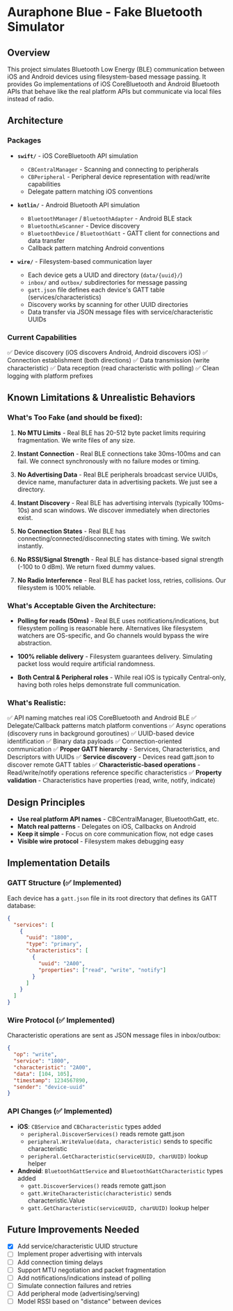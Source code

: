 # Auraphone Blue - Fake Bluetooth Simulator

## Overview
This project simulates Bluetooth Low Energy (BLE) communication between iOS and Android devices using filesystem-based message passing. It provides Go implementations of iOS CoreBluetooth and Android Bluetooth APIs that behave like the real platform APIs but communicate via local files instead of radio.

## Architecture

### Packages
- **`swift/`** - iOS CoreBluetooth API simulation
  - `CBCentralManager` - Scanning and connecting to peripherals
  - `CBPeripheral` - Peripheral device representation with read/write capabilities
  - Delegate pattern matching iOS conventions

- **`kotlin/`** - Android Bluetooth API simulation
  - `BluetoothManager` / `BluetoothAdapter` - Android BLE stack
  - `BluetoothLeScanner` - Device discovery
  - `BluetoothDevice` / `BluetoothGatt` - GATT client for connections and data transfer
  - Callback pattern matching Android conventions

- **`wire/`** - Filesystem-based communication layer
  - Each device gets a UUID and directory (`data/{uuid}/`)
  - `inbox/` and `outbox/` subdirectories for message passing
  - `gatt.json` file defines each device's GATT table (services/characteristics)
  - Discovery works by scanning for other UUID directories
  - Data transfer via JSON message files with service/characteristic UUIDs

### Current Capabilities
✅ Device discovery (iOS discovers Android, Android discovers iOS)
✅ Connection establishment (both directions)
✅ Data transmission (write characteristic)
✅ Data reception (read characteristic with polling)
✅ Clean logging with platform prefixes

## Known Limitations & Unrealistic Behaviors

### What's Too Fake (and should be fixed):
1. **No MTU Limits** - Real BLE has 20-512 byte packet limits requiring fragmentation. We write files of any size.

2. **Instant Connection** - Real BLE connections take 30ms-100ms and can fail. We connect synchronously with no failure modes or timing.

3. **No Advertising Data** - Real BLE peripherals broadcast service UUIDs, device name, manufacturer data in advertising packets. We just see a directory.

4. **Instant Discovery** - Real BLE has advertising intervals (typically 100ms-10s) and scan windows. We discover immediately when directories exist.

5. **No Connection States** - Real BLE has connecting/connected/disconnecting states with timing. We switch instantly.

6. **No RSSI/Signal Strength** - Real BLE has distance-based signal strength (-100 to 0 dBm). We return fixed dummy values.

7. **No Radio Interference** - Real BLE has packet loss, retries, collisions. Our filesystem is 100% reliable.

### What's Acceptable Given the Architecture:
- **Polling for reads (50ms)** - Real BLE uses notifications/indications, but filesystem polling is reasonable here. Alternatives like filesystem watchers are OS-specific, and Go channels would bypass the wire abstraction.

- **100% reliable delivery** - Filesystem guarantees delivery. Simulating packet loss would require artificial randomness.

- **Both Central & Peripheral roles** - While real iOS is typically Central-only, having both roles helps demonstrate full communication.

### What's Realistic:
✅ API naming matches real iOS CoreBluetooth and Android BLE
✅ Delegate/Callback patterns match platform conventions
✅ Async operations (discovery runs in background goroutines)
✅ UUID-based device identification
✅ Binary data payloads
✅ Connection-oriented communication
✅ **Proper GATT hierarchy** - Services, Characteristics, and Descriptors with UUIDs
✅ **Service discovery** - Devices read gatt.json to discover remote GATT tables
✅ **Characteristic-based operations** - Read/write/notify operations reference specific characteristics
✅ **Property validation** - Characteristics have properties (read, write, notify, indicate)

## Design Principles
- **Use real platform API names** - CBCentralManager, BluetoothGatt, etc.
- **Match real patterns** - Delegates on iOS, Callbacks on Android
- **Keep it simple** - Focus on core communication flow, not edge cases
- **Visible wire protocol** - Filesystem makes debugging easy

## Implementation Details

### GATT Structure (✅ Implemented)
Each device has a `gatt.json` file in its root directory that defines its GATT database:
```json
{
  "services": [
    {
      "uuid": "1800",
      "type": "primary",
      "characteristics": [
        {
          "uuid": "2A00",
          "properties": ["read", "write", "notify"]
        }
      ]
    }
  ]
}
```

### Wire Protocol (✅ Implemented)
Characteristic operations are sent as JSON message files in inbox/outbox:
```json
{
  "op": "write",
  "service": "1800",
  "characteristic": "2A00",
  "data": [104, 105],
  "timestamp": 1234567890,
  "sender": "device-uuid"
}
```

### API Changes (✅ Implemented)
- **iOS**: `CBService` and `CBCharacteristic` types added
  - `peripheral.DiscoverServices()` reads remote gatt.json
  - `peripheral.WriteValue(data, characteristic)` sends to specific characteristic
  - `peripheral.GetCharacteristic(serviceUUID, charUUID)` lookup helper
- **Android**: `BluetoothGattService` and `BluetoothGattCharacteristic` types added
  - `gatt.DiscoverServices()` reads remote gatt.json
  - `gatt.WriteCharacteristic(characteristic)` sends characteristic.Value
  - `gatt.GetCharacteristic(serviceUUID, charUUID)` lookup helper

## Future Improvements Needed
- [x] Add service/characteristic UUID structure
- [ ] Implement proper advertising with intervals
- [ ] Add connection timing delays
- [ ] Support MTU negotiation and packet fragmentation
- [ ] Add notifications/indications instead of polling
- [ ] Simulate connection failures and retries
- [ ] Add peripheral mode (advertising/serving)
- [ ] Model RSSI based on "distance" between devices
